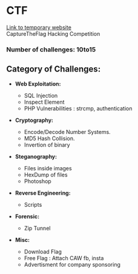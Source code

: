 # CTF
[Link to temporary website](https://hackitctf.wordpress.com/)<br>
CaptureTheFlag Hacking Competition<br>
### Number of challenges: 10to15<br>
## Category of Challenges:

- **Web Exploitation:**
	- SQL Injection
	- Inspect Element
	- PHP Vulnerabilities : strcmp, authentication

- **Cryptography:**
	- Encode/Decode Number Systems.
	- MD5 Hash Collision.
	- Invertion of binary
- **Steganography:**
	- Files inside images
	- HexDump of files
	- Photoshop
- **Reverse Engineering:**
	- Scripts
- **Forensic:**
	- Zip Tunnel
- **Misc:**
	- Download Flag
	- Free Flag : Attach CAW fb, insta
	- Advertisment for company sponsoring
	

